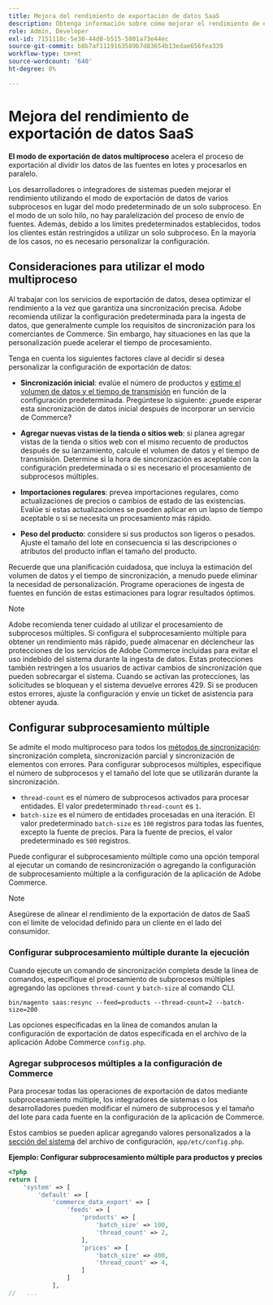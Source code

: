```yaml
---
title: Mejora del rendimiento de exportación de datos SaaS
description: Obtenga información sobre cómo mejorar el rendimiento de exportación de datos SaaS para Commerce Services mediante el modo de exportación de datos de varios subprocesos.
role: Admin, Developer
exl-id: 7151118c-5e30-44d0-b515-5801a73e44ec
source-git-commit: b8b7af1119163589b7d83654b13edae656fea339
workflow-type: tm+mt
source-wordcount: '640'
ht-degree: 0%

---
```


# Mejora del rendimiento de exportación de datos SaaS

**El modo de exportación de datos multiproceso** acelera el proceso de exportación al dividir los datos de las fuentes en lotes y procesarlos en paralelo.

Los desarrolladores o integradores de sistemas pueden mejorar el rendimiento utilizando el modo de exportación de datos de varios subprocesos en lugar del modo predeterminado de un solo subproceso. En el modo de un solo hilo, no hay paralelización del proceso de envío de fuentes. Además, debido a los límites predeterminados establecidos, todos los clientes están restringidos a utilizar un solo subproceso. En la mayoría de los casos, no es necesario personalizar la configuración.

## Consideraciones para utilizar el modo multiproceso

Al trabajar con los servicios de exportación de datos, desea optimizar el rendimiento a la vez que garantiza una sincronización precisa.
Adobe recomienda utilizar la configuración predeterminada para la ingesta de datos, que generalmente cumple los requisitos de sincronización para los comerciantes de Commerce. Sin embargo, hay situaciones en las que la personalización puede acelerar el tiempo de procesamiento.

Tenga en cuenta los siguientes factores clave al decidir si desea personalizar la configuración de exportación de datos:

- **Sincronización inicial**: evalúe el número de productos y [estime el volumen de datos y el tiempo de transmisión](estimate-data-volume-sync-time.md) en función de la configuración predeterminada. Pregúntese lo siguiente: ¿puede esperar esta sincronización de datos inicial después de incorporar un servicio de Commerce?

- **Agregar nuevas vistas de la tienda o sitios web**: si planea agregar vistas de la tienda o sitios web con el mismo recuento de productos después de su lanzamiento, calcule el volumen de datos y el tiempo de transmisión. Determine si la hora de sincronización es aceptable con la configuración predeterminada o si es necesario el procesamiento de subprocesos múltiples.

- **Importaciones regulares**: prevea importaciones regulares, como actualizaciones de precios o cambios de estado de las existencias. Evalúe si estas actualizaciones se pueden aplicar en un lapso de tiempo aceptable o si se necesita un procesamiento más rápido.

- **Peso del producto**: considere si sus productos son ligeros o pesados. Ajuste el tamaño del lote en consecuencia si las descripciones o atributos del producto inflan el tamaño del producto.

Recuerde que una planificación cuidadosa, que incluya la estimación del volumen de datos y el tiempo de sincronización, a menudo puede eliminar la necesidad de personalización. Programe operaciones de ingesta de fuentes en función de estas estimaciones para lograr resultados óptimos.

>[!NOTE]
>
>Adobe recomienda tener cuidado al utilizar el procesamiento de subprocesos múltiples. Si configura el subprocesamiento múltiple para obtener un rendimiento más rápido, puede almacenar en déclencheur las protecciones de los servicios de Adobe Commerce incluidas para evitar el uso indebido del sistema durante la ingesta de datos. Estas protecciones también restringen a los usuarios de activar cambios de sincronización que pueden sobrecargar el sistema. Cuando se activan las protecciones, las solicitudes se bloquean y el sistema devuelve errores 429. Si se producen estos errores, ajuste la configuración y envíe un ticket de asistencia para obtener ayuda.

## Configurar subprocesamiento múltiple

Se admite el modo multiproceso para todos los [métodos de sincronización](data-synchronization.md#synchronization-process): sincronización completa, sincronización parcial y sincronización de elementos con errores. Para configurar subprocesos múltiples, especifique el número de subprocesos y el tamaño del lote que se utilizarán durante la sincronización.

- `thread-count` es el número de subprocesos activados para procesar entidades. El valor predeterminado `thread-count` es `1`.
- `batch-size` es el número de entidades procesadas en una iteración. El valor predeterminado `batch-size` es `100` registros para todas las fuentes, excepto la fuente de precios. Para la fuente de precios, el valor predeterminado es `500` registros.

Puede configurar el subprocesamiento múltiple como una opción temporal al ejecutar un comando de resincronización o agregando la configuración de subprocesamiento múltiple a la configuración de la aplicación de Adobe Commerce.

>[!NOTE]
>
>Asegúrese de alinear el rendimiento de la exportación de datos de SaaS con el límite de velocidad definido para un cliente en el lado del consumidor.

### Configurar subprocesamiento múltiple durante la ejecución

Cuando ejecute un comando de sincronización completa desde la línea de comandos, especifique el procesamiento de subprocesos múltiples agregando las opciones `thread-count` y `batch-size` al comando CLI.

```
bin/magento saas:resync --feed=products --thread-count=2 --batch-size=200
```

Las opciones especificadas en la línea de comandos anulan la configuración de exportación de datos especificada en el archivo de la aplicación Adobe Commerce `config.php`.

### Agregar subprocesos múltiples a la configuración de Commerce

Para procesar todas las operaciones de exportación de datos mediante subprocesamiento múltiple, los integradores de sistemas o los desarrolladores pueden modificar el número de subprocesos y el tamaño del lote para cada fuente en la configuración de la aplicación de Commerce.

Estos cambios se pueden aplicar agregando valores personalizados a la [sección del sistema](https://experienceleague.adobe.com/es/docs/commerce-operations/configuration-guide/files/config-reference-configphp#system) del archivo de configuración, `app/etc/config.php`.

**Ejemplo: Configurar subprocesamiento múltiple para productos y precios**

```php
<?php
return [
    'system' => [
        'default' => [
            'commerce_data_export' => [
                'feeds' => [
                    'products' => [
                        'batch_size' => 100,
                        'thread_count' => 2,
                    ],
                    'prices' => [
                        'batch_size' => 400,
                        'thread_count' => 4,
                    ]
                ]
            ],
//   ...
```
